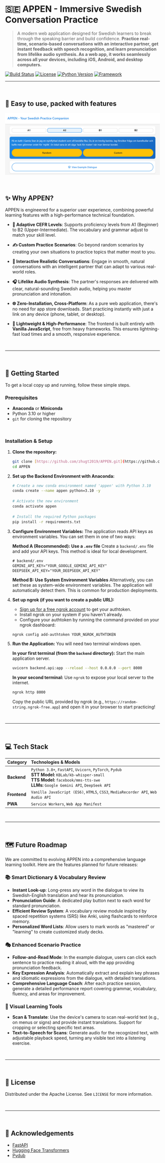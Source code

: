 # 🇸🇪 APPEN - Immersive Swedish Conversation Practice

> A modern web application designed for Swedish learners to break through the speaking barrier and build confidence. **Practice real-time, scenario-based conversations with an interactive partner, get instant feedback with speech recognition, and learn pronunciation from lifelike audio synthesis. As a web app, it works seamlessly across all your devices, including iOS, Android, and desktop computers.**

[![Build Status](https://img.shields.io/badge/build-passing-brightgreen)](https://github.com)
[![License](https://img.shields.io/badge/license-MIT-blue)](https://opensource.org/licenses/MIT)
[![Python Version](https://img.shields.io/badge/python-3.10+-blue.svg)](https://www.python.org/downloads/)
[![Framework](https://img.shields.io/badge/framework-FastAPI-green)](https://fastapi.tiangolo.com/)

---
<br>

## 💎 Easy to use, packed with features
![APPEN Screenshot](appen-screenshot.png)

<br>

## ✨ Why APPEN?

APPEN is engineered for a superior user experience, combining powerful learning features with a high-performance technical foundation.

* **🎯 Adaptive CEFR Levels**: Supports proficiency levels from A1 (Beginner) to B2 (Upper-Intermediate). The vocabulary and grammar adjust to match your skill level.

* **✍️ Custom Practice Scenarios**: Go beyond random scenarios by creating your own situations to practice topics that matter most to you.

* **🤖 Interactive Realistic Conversations**: Engage in smooth, natural conversations with an intelligent partner that can adapt to various real-world roles.

* **🎧 Lifelike Audio Synthesis**: The partner's responses are delivered with clear, natural-sounding Swedish audio, helping you master pronunciation and intonation.

* **🌐 Zero-Installation, Cross-Platform**: As a pure web application, there's no need for app store downloads. Start practicing instantly with just a link on any device (phone, tablet, or desktop).

* **🚀 Lightweight & High-Performance**: The frontend is built entirely with **Vanilla JavaScript**, free from heavy frameworks. This ensures lightning-fast load times and a smooth, responsive experience.

<br>

---

<br>

## 🚀 Getting Started

To get a local copy up and running, follow these simple steps.

### Prerequisites

* **Anaconda** or **Miniconda**
* Python 3.10 or higher
* `git` for cloning the repository

<br>

### Installation & Setup

1.  **Clone the repository:**
    ```sh
    git clone [https://github.com/zhugt2019/APPEN.git](https://github.com/zhugt2019/APPEN.git)
    cd APPEN
    ```

2.  **Set up the Backend Environment with Anaconda:**
    ```sh
    # Create a new conda environment named 'appen' with Python 3.10
    conda create --name appen python=3.10 -y

    # Activate the new environment
    conda activate appen

    # Install the required Python packages
    pip install -r requirements.txt
    ```

3.  **Configure Environment Variables:**
    The application reads API keys as environment variables. You can set them in one of two ways:

    **Method A (Recommended): Use a `.env` file**
    Create a `backend/.env` file and add your API keys. This method is ideal for local development.
    ```env
    # backend/.env
    GEMINI_API_KEY="YOUR_GOOGLE_GEMINI_API_KEY"
    DEEPSEEK_API_KEY="YOUR_DEEPSEEK_API_KEY"
    ```

    **Method B: Use System Environment Variables**
    Alternatively, you can set these as system-wide environment variables. The application will automatically detect them. This is common for production deployments.

4.  **Set up ngrok (if you want to create a public URL):**
    * [Sign up for a free ngrok account](https://dashboard.ngrok.com/signup) to get your authtoken.
    * Install ngrok on your system if you haven't already.
    * Configure your authtoken by running the command provided on your ngrok dashboard:
    ```sh
    ngrok config add-authtoken YOUR_NGROK_AUTHTOKEN

5.  **Run the Application:**
    You will need two terminal windows open.

    **In your first terminal (from the `backend` directory):**
    Start the main application server.
    ```sh
    uvicorn backend.api:app --reload --host 0.0.0.0 --port 8000
    ```

    **In your second terminal:**
    Use `ngrok` to expose your local server to the internet.
    ```sh
    ngrok http 8000
    ```
    Copy the public URL provided by ngrok (e.g., `https://random-string.ngrok-free.app`) and open it in your browser to start practicing!

<br>

---

<br>

## 💻 Tech Stack

| Category    | Technologies & Models                                                                                                                                                             |
| :---------- | :-------------------------------------------------------------------------------------------------------------------------------------------------------------------------------- |
| **Backend** | `Python 3.8+`, `FastAPI`, `Uvicorn`, `PyTorch`, `Pydub`<br>**STT Model:** `KBLab/kb-whisper-small`<br>**TTS Model:** `facebook/mms-tts-swe`<br>**LLMs:** `Google Gemini API`, `DeepSeek API` |
| **Frontend** | `Vanilla JavaScript (ES6)`, `HTML5`, `CSS3`, `MediaRecorder API`, `Web Audio API`                                                                                                    |
| **PWA** | `Service Workers`, `Web App Manifest`                                                                                                                                               |

<br>

---

<br>

## 🗺️ Future Roadmap

We are committed to evolving APPEN into a comprehensive language learning toolkit. Here are the features planned for future releases:

### 📚 Smart Dictionary & Vocabulary Review

* **Instant Look-up**: Long-press any word in the dialogue to view its Swedish-English translation and hear its pronunciation.
* **Pronunciation Guide**: A dedicated play button next to each word for standard pronunciation.
* **Efficient Review System**: A vocabulary review module inspired by spaced repetition systems (SRS) like Anki, using flashcards to reinforce memory.
* **Personalized Word Lists**: Allow users to mark words as "mastered" or "learning" to create customized study decks.

### 🎭 Enhanced Scenario Practice

* **Follow-and-Read Mode**: In the example dialogue, users can click each sentence to practice reading it aloud, with the app providing pronunciation feedback.
* **Key Expression Analysis**: Automatically extract and explain key phrases and idiomatic expressions from the dialogue, with detailed translations.
* **Comprehensive Language Coach**: After each practice session, generate a detailed performance report covering grammar, vocabulary, fluency, and areas for improvement.

### 📸 Visual Learning Tools

* **Scan & Translate**: Use the device's camera to scan real-world text (e.g., on menus or signs) and provide instant translations. Support for cropping or selecting specific text areas.
* **Text-to-Speech for Scans**: Generate audio for the recognized text, with adjustable playback speed, turning any visible text into a listening exercise.

<br>

---

<br>

## 📜 License

Distributed under the Apache License. See `LICENSE` for more information.

<br>

---

<br>

## 🙏 Acknowledgements

* [FastAPI](https://fastapi.tiangolo.com/)
* [Hugging Face Transformers](https://huggingface.co/docs/transformers/index)
* [Pydub](https://github.com/jiaaro/pydub)
